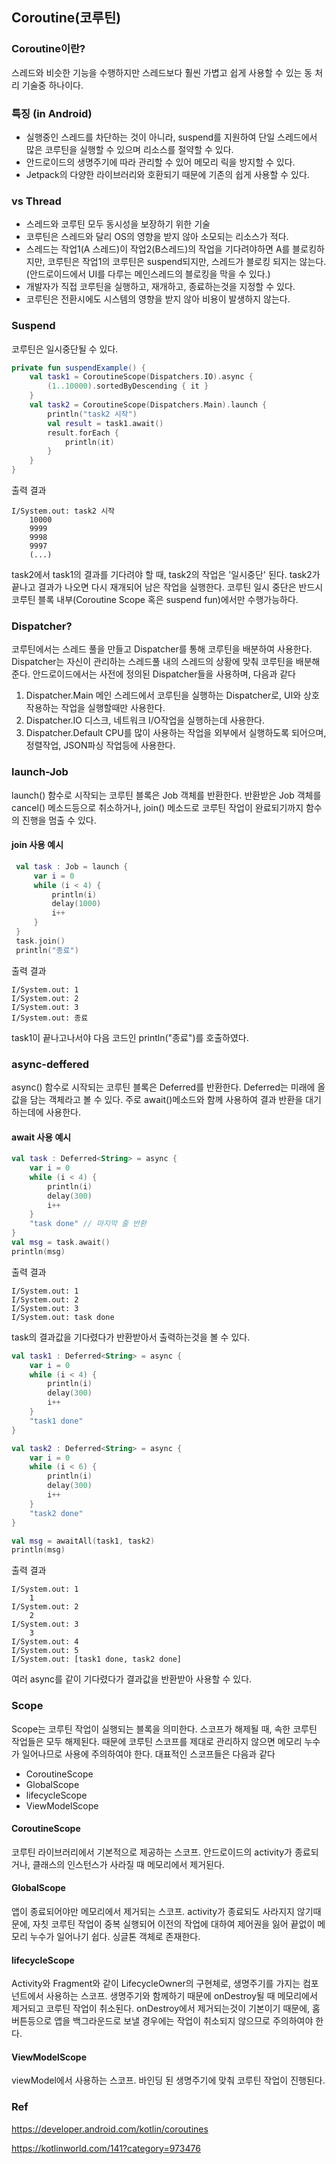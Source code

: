 ## Coroutine(코루틴)

### Coroutine이란?
스레드와 비슷한 기능을 수행하지만 스레드보다 훨씬 가볍고 쉽게 사용할 수 있는 동 처리 기술중 하나이다.

### 특징 (in Android)
- 실행중인 스레드를 차단하는 것이 아니라, suspend를 지원하여 단일 스레드에서 많은 코루틴을 실행할 수 있으며 리소스를 절약할 수 있다.
- 안드로이드의 생명주기에 따라 관리할 수 있어 메모리 릭을 방지할 수 있다.
- Jetpack의 다양한 라이브러리와 호환되기 때문에 기존의 쉽게 사용할 수 있다.

### vs Thread
- 스레드와 코루틴 모두 동시성을 보장하기 위한 기술
- 코루틴은 스레드와 달리 OS의 영향을 받지 않아 소모되는 리소스가 적다.
- 스레드는 작업1(A 스레드)이 작업2(B스레드)의 작업을 기다려야하면 A를 블로킹하지만, 코루틴은 작업1의 코루틴은 suspend되지만, 스레드가 블로킹 되지는 않는다. (안드로이드에서 UI를 다루는 메인스레드의 블로킹을 막을 수 있다.)
- 개발자가 직접 코루틴을 실행하고, 재개하고, 종료하는것을 지정할 수 있다.
- 코루틴은 전환시에도 시스템의 영향을 받지 않아 비용이 발생하지 않는다.


### Suspend
코루틴은 일시중단될 수 있다.

```kotlin
private fun suspendExample() {
    val task1 = CoroutineScope(Dispatchers.IO).async {
        (1..10000).sortedByDescending { it }
    }
    val task2 = CoroutineScope(Dispatchers.Main).launch {
        println("task2 시작")
        val result = task1.await()
        result.forEach {
            println(it)
        }
    }
}
```
출력 결과
```
I/System.out: task2 시작
    10000
    9999
    9998
    9997
    (...)
```
task2에서 task1의 결과를 기다려야 할 때, task2의 작업은 '일시중단' 된다. task2가 끝나고 결과가 나오면 다시 재개되어 남은 작업을 실행한다.
코루틴 일시 중단은 반드시 코루틴 블록 내부(Coroutine Scope 혹은 suspend fun)에서만 수행가능하다.

### Dispatcher?
코루틴에서는 스레드 풀을 만들고 Dispatcher를 통해 코루틴을 배분하여 사용한다.
Dispatcher는 자신이 관리하는 스레드풀 내의 스레드의 상황에 맞춰 코루틴을 배분해준다.
안드로이드에서는 사전에 정의된 Dispatcher들을 사용하며, 다음과 같다
1. Dispatcher.Main
   메인 스레드에서 코루틴을 실행하는 Dispatcher로, UI와 상호작용하는 작업을 실행할때만 사용한다.
2. Dispatcher.IO
   디스크, 네트워크 I/O작업을 실행하는데 사용한다.
3. Dispatcher.Default
   CPU를 많이 사용하는 작업을 외부에서 실행하도록 되어으며, 정렬작업, JSON파싱 작업등에 사용한다.

### launch-Job

launch() 함수로 시작되는 코루틴 블록은 Job 객체를 반환한다.
반환받은 Job 객체를 cancel() 메소드등으로 취소하거나, join() 메소드로 코루틴 작업이 완료되기까지 함수의 진행을 멈출 수 있다.

#### join 사용 예시
```kotlin
 val task : Job = launch {
     var i = 0
     while (i < 4) {
         println(i)
         delay(1000)
         i++
     }
 }
 task.join()
 println("종료")
```
출력 결과
```
I/System.out: 1 
I/System.out: 2
I/System.out: 3
I/System.out: 종료
```
task1이 끝나고나서야 다음 코드인 println("종료")를 호출하였다.

### async-deffered

async() 함수로 시작되는 코루틴 블록은 Deferred를 반환한다. Deferred는 미래에 올 값을 담는 객체라고 볼 수 있다.
주로 await()메소드와 함께 사용하여 결과 반환을 대기하는데에 사용한다.

#### await 사용 예시
```kotlin
val task : Deferred<String> = async {
    var i = 0
    while (i < 4) {
        println(i)
        delay(300)
        i++
    }
    "task done" // 마지막 줄 반환
}
val msg = task.await()
println(msg) 
```
출력 결과
```
I/System.out: 1
I/System.out: 2
I/System.out: 3
I/System.out: task done
```
task의 결과값을 기다렸다가 반환받아서 출력하는것을 볼 수 있다.

```kotlin
val task1 : Deferred<String> = async {
    var i = 0
    while (i < 4) {
        println(i)
        delay(300)
        i++
    }
    "task1 done"
}

val task2 : Deferred<String> = async {
    var i = 0
    while (i < 6) {
        println(i)
        delay(300)
        i++
    }
    "task2 done"
}

val msg = awaitAll(task1, task2)
println(msg) 
```
출력 결과
```
I/System.out: 1
    1
I/System.out: 2
    2
I/System.out: 3
    3
I/System.out: 4
I/System.out: 5
I/System.out: [task1 done, task2 done]
```
여러 async를 같이 기다렸다가 결과값을 반환받아 사용할 수 있다.

### Scope
Scope는 코루틴 작업이 실행되는 블록을 의미한다. 
스코프가 해제될 때, 속한 코루틴 작업들은 모두 해제된다. 
때문에 코루틴 스코프를 제대로 관리하지 않으면 메모리 누수가 일어나므로 사용에 주의하여야 한다.
대표적인 스코프들은 다음과 같다
- CoroutineScope
- GlobalScope
- lifecycleScope
- ViewModelScope

#### CoroutineScope
코루틴 라이브러리에서 기본적으로 제공하는 스코프.
안드로이드의 activity가 종료되거나, 클래스의 인스턴스가 사라질 때 메모리에서 제거된다.

#### GlobalScope
앱이 종료되어야만 메모리에서 제거되는 스코프.
activity가 종료되도 사라지지 않기때문에, 자칫 코루틴 작업이 중복 실행되어 이전의 작업에 대하여 제어권을 잃어 끝없이 메모리 누수가 일어나기 쉽다.
싱글톤 객체로 존재한다.

#### lifecycleScope
Activity와 Fragment와 같이 LifecycleOwner의 구현체로, 생명주기를 가지는 컴포넌트에서 사용하는 스코프.
생명주기와 함께하기 때문에 onDestroy될 때 메모리에서 제거되고 코루틴 작업이 취소된다.
onDestroy에서 제거되는것이 기본이기 때문에, 홈 버튼등으로 앱을 백그라운드로 보낼 경우에는 작업이 취소되지 않으므로 주의하여야 한다.

#### ViewModelScope
viewModel에서 사용하는 스코프.
바인딩 된 생명주기에 맞춰 코루틴 작업이 진행된다.


### Ref
https://developer.android.com/kotlin/coroutines

https://kotlinworld.com/141?category=973476
